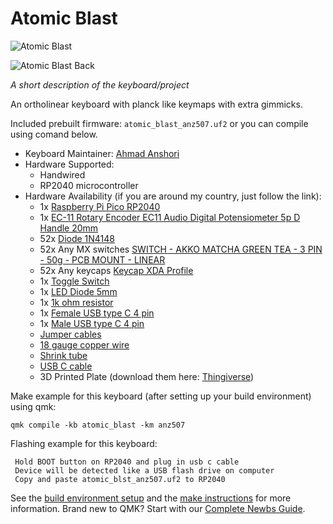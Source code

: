 # Atomic Blast

![Atomic Blast](https://i.ibb.co.com/Q32Ns0xc/IMG-3020-thumb.jpg "Atomic Blast")

![Atomic Blast Back](https://i.ibb.co.com/bg5YqCHv/IMG-2990-thumb.jpg "Atomic Blast Back")

*A short description of the keyboard/project*

An ortholinear keyboard with planck like keymaps with extra gimmicks.

Included prebuilt firmware: `atomic_blast_anz507.uf2` or you can compile using comand below.

* Keyboard Maintainer: [Ahmad Anshori](https://github.com/anz507)
* Hardware Supported:
    - Handwired
    - RP2040 microcontroller
* Hardware Availability (if you are around my country, just follow the link):
    - 1x [Raspberry Pi Pico RP2040](https://tokopedia.link/spW8kgkinEb)
    - 1x [EC-11 Rotary Encoder EC11 Audio Digital Potensiometer 5p D Handle 20mm](https://tokopedia.link/CeBLnGPR1Rb)
    - 52x [Diode 1N4148](https://tokopedia.link/2BAQzdzinEb)
    - 52x Any MX switches [SWITCH - AKKO MATCHA GREEN TEA - 3 PIN - 50g - PCB MOUNT - LINEAR](https://tokopedia.link/CP3IZIVR1Rb)
    - 52x Any keycaps [Keycap XDA Profile](https://tokopedia.link/f4nmNosjnEb)
    - 1x [Toggle Switch](https://tokopedia.link/jHQY0fgS1Rb)
    - 1x [LED Diode 5mm](https://tokopedia.link/T6JThjlS1Rb)
    - 1x [1k ohm resistor](https://tokopedia.link/MuabOSrS1Rb)
    - 1x [Female USB type C 4 pin](https://tokopedia.link/PVAogwBS1Rb)
    - 1x [Male USB type C 4 pin](https://tokopedia.link/hYexBECS1Rb)
    - [Jumper cables](https://tokopedia.link/h2Ytq9SinEb)
    - [18 gauge copper wire](https://tokopedia.link/tYikGZ7inEb)
    - [Shrink tube](https://tokopedia.link/kHjJH4bjnEb)
    - [USB C cable](https://tokopedia.link/q7gD8YnjnEb)
    - 3D Printed Plate (download them here: [Thingiverse](https://www.thingiverse.com/thing:6978466))


Make example for this keyboard (after setting up your build environment) using qmk:

    qmk compile -kb atomic_blast -km anz507

Flashing example for this keyboard:

     Hold BOOT button on RP2040 and plug in usb c cable
     Device will be detected like a USB flash drive on computer
     Copy and paste atomic_blst_anz507.uf2 to RP2040

See the [build environment setup](https://docs.qmk.fm/#/getting_started_build_tools) and the [make instructions](https://docs.qmk.fm/#/getting_started_make_guide) for more information. Brand new to QMK? Start with our [Complete Newbs Guide](https://docs.qmk.fm/#/newbs).
